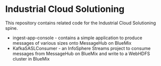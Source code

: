 # Industrial Cloud Solutioning

This repository contains related code for the Industrial Cloud Solutioning spine.

* ingest-app-console - contains a simple application to produce messages of various sizes onto MessageHub on BlueMix
* KafkaSASLConsumer - an InfoSphere Streams project to consume messages from MessageHub on BlueMix and write to a WebHDFS cluster in BlueMix
